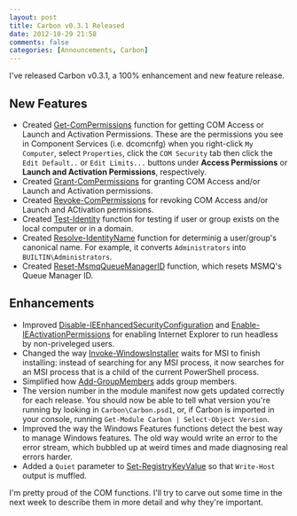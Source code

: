 ```yaml
---
layout: post
title: Carbon v0.3.1 Released
date: 2012-10-29 21:58
comments: false
categories: [Announcements, Carbon]
---
```


I've released Carbon v0.3.1, a 100% enhancement and new feature release.

## New Features
 * Created [Get-ComPermissions](http://get-carbon.org/help/Get-ComPermissions.html) function for getting COM Access or Launch and Activation Permissions.  These are the permissions you see in Component Services (i.e. dcomcnfg) when you right-click `My Computer`, select `Properties`, click the `COM Security` tab then click the `Edit Default..` or `Edit Limits...` buttons under **Access Permissions** or **Launch and Activation Permissions**, respectively.
 * Created [Grant-ComPermissions](http://get-carbon.org/help/Grant-ComPermissions.html) for granting COM Access and/or Launch and Activation permissions.
 * Created [Revoke-ComPermissions](http://get-carbon.org/help/Revoke-ComPermissions.html) for revoking COM Access and/or Launch and ACtivation permissions.
 * Created [Test-Identity](http://get-carbon.org/help/Test-Identity.html) function for testing if user or group exists on the local computer or in a domain.
 * Created [Resolve-IdentityName](http://get-carbon.org/help/Resolve-IdentityName.html) function for determinig a user/group's canonical name.  For example, it converts `Administrators` into `BUILTIN\Administrators`.
 * Created [Reset-MsmqQueueManagerID](http://get-carbon.org/help/Reset-MsmqQueueManagerID.html) function, which resets MSMQ's Queue Manager ID.

## Enhancements
 * Improved [Disable-IEEnhancedSecurityConfiguration](http://get-carbon.org/help/Disable-IEEnhancedSecurityConfiguration.html) and [Enable-IEActivationPermissions](http://get-carbon.org/help/Enable-IEActivationPermissions.html) for enabling Internet Explorer to run headless by non-priveleged users.
 * Changed the way [Invoke-WindowsInstaller](http://get-carbon.org/help/Invoke-WindowsInstaller.html) waits for MSI to finish installing: instead of searching for any MSI process, it now searches for an MSI process that is a child of the current PowerShell process.
 * Simplified how [Add-GroupMembers](http://get-carbon.org/help/Add-GroupMembers.html) adds group members.
 * The version number in the module manifest now gets updated correctly for each release.  You should now be able to tell what version you're running by looking in `Carbon\Carbon.psd1`, or, if Carbon is imported in your console, running `Get-Module Carbon | Select-Object Version`.
 * Improved the way the Windows Features functions detect the best way to manage Windows features.  The old way would write an error to the error stream, which bubbled up at weird times and made diagnosing real errors harder.
 * Added a `Quiet` parameter to [Set-RegistryKeyValue](http://get-carbon.org/help/Set-RegistryKeyValue.html) so that `Write-Host` output is muffled.

I'm pretty proud of the COM functions.  I'll try to carve out some time in the next week to describe them in more detail and why they're important.
